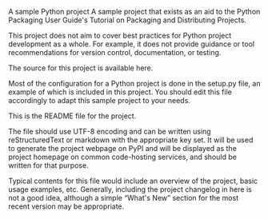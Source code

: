 A sample Python project
A sample project that exists as an aid to the Python Packaging User Guide's Tutorial on Packaging and Distributing Projects.

This project does not aim to cover best practices for Python project development as a whole. For example, it does not provide guidance or tool recommendations for version control, documentation, or testing.

The source for this project is available here.

Most of the configuration for a Python project is done in the setup.py file, an example of which is included in this project. You should edit this file accordingly to adapt this sample project to your needs.

This is the README file for the project.

The file should use UTF-8 encoding and can be written using reStructuredText or markdown with the appropriate key set. It will be used to generate the project webpage on PyPI and will be displayed as the project homepage on common code-hosting services, and should be written for that purpose.

Typical contents for this file would include an overview of the project, basic usage examples, etc. Generally, including the project changelog in here is not a good idea, although a simple “What's New” section for the most recent version may be appropriate.
